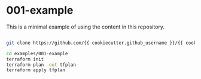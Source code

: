# 001-example

This is a minimal example of using the content in this repository.

````bash

git clone https://github.com/{{ cookiecutter.github_username }}/{{ cookiecutter.repo_name }}.git

cd examples/001-example
terraform init
terraform plan -out tfplan
terraform apply tfplan

````

<!-- BEGIN_TF_DOCS -->

<!-- END_TF_DOCS -->
